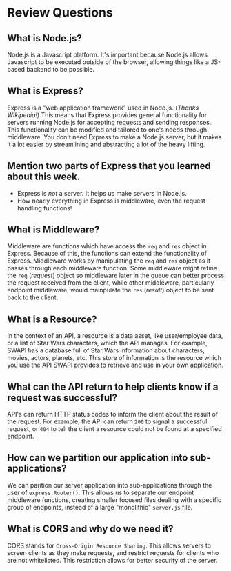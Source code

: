 # Review Questions

## What is Node.js?

Node.js is a Javascript platform. It's important because Node.js allows Javascript to be executed outside of the browser, allowing things like a JS-based backend to be possible.

## What is Express?

Express is a "web application framework" used in Node.js. (*Thanks Wikipedia!*) This means that Express provides general functionality for servers running Node.js for accepting requests and sending responses. This functionality can be modified and tailored to one's needs through middleware. You don't need Express to make a Node.js server, but it makes it a lot easier by streamlining and abstracting a lot of the heavy lifting.

## Mention two parts of Express that you learned about this week.

* Express is *not* a server. It helps us make servers in Node.js.
* How nearly everything in Express is middleware, even the request handling functions!

## What is Middleware?

Middleware are functions which have access the `req` and `res` object in Express. Because of this, the functions can extend the functionality of Express. Middleware works by manipulating the `req` and `res` object as it passes through each middleware function. Some middleware might refine the `req` (*request*) object so middleware later in the queue can better process the request received from the client, while other middleware, particularly endpoint middleware, would mainpulate the `res` (*result*) object to be sent back to the client.

## What is a Resource?

In the context of an API, a resource is a data asset, like user/employee data, or a list of Star Wars characters, which the API manages. For example, SWAPI has a database full of Star Wars information about characters, movies, actors, planets, etc. This store of information is the resource which you use the API SWAPI provides to retrieve and use in your own application. 

## What can the API return to help clients know if a request was successful?

API's can return HTTP status codes to inform the client about the result of the request. For example, the API can return `200` to signal a successful request, or `404` to tell the client a resource could not be found at a specified endpoint.

## How can we partition our application into sub-applications?

We can parition our server application into sub-applications through the user of `express.Router()`. This allows us to separate our endpoint middleware functions, creating smaller focused files dealing with a specific group of endpoints, instead of a large "monolithic" `server.js` file.

## What is CORS and why do we need it?

CORS stands for `Cross-Origin Resource Sharing`. This allows servers to screen clients as they make requests, and restrict requests for clients who are not whitelisted. This restriction allows for better security of the server.